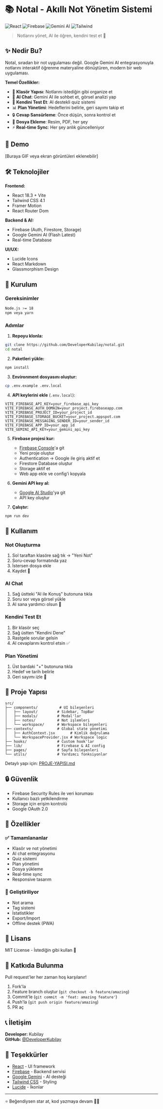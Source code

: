 # 📚 Notal - Akıllı Not Yönetim Sistemi

![React](https://img.shields.io/badge/React-18.3-61DAFB?style=for-the-badge&logo=react)
![Firebase](https://img.shields.io/badge/Firebase-11.2-FFCA28?style=for-the-badge&logo=firebase)
![Gemini AI](https://img.shields.io/badge/Gemini-AI-8E75B2?style=for-the-badge&logo=google)
![Tailwind](https://img.shields.io/badge/Tailwind-4.1-38B2AC?style=for-the-badge&logo=tailwind-css)

> Notlarını yönet, AI ile öğren, kendini test et 🚀

## ✨ Nedir Bu?

Notal, sıradan bir not uygulaması değil. Google Gemini AI entegrasyonuyla notlarını interaktif öğrenme materyaline dönüştüren, modern bir web uygulaması.

**Temel Özellikler:**
- 📁 **Klasör Yapısı**: Notlarını istediğin gibi organize et
- 🤖 **AI Chat**: Gemini AI ile sohbet et, görsel analizi yap
- 🧠 **Kendini Test Et**: AI destekli quiz sistemi
- 📊 **Plan Yönetimi**: Hedeflerini belirle, geri sayımı takip et
- 🔒 **Cevap Sansürleme**: Önce düşün, sonra kontrol et
- 📎 **Dosya Ekleme**: Resim, PDF, her şey
- ⚡ **Real-time Sync**: Her şey anlık güncelleniyor

## 🎥 Demo

[Buraya GIF veya ekran görüntüleri eklenebilir]

## 🛠️ Teknolojiler

**Frontend:**
- React 18.3 + Vite
- Tailwind CSS 4.1
- Framer Motion
- React Router Dom

**Backend & AI:**
- Firebase (Auth, Firestore, Storage)
- Google Gemini AI (Flash Latest)
- Real-time Database

**UI/UX:**
- Lucide Icons
- React Markdown
- Glassmorphism Design

## 🚀 Kurulum

### Gereksinimler
```bash
Node.js >= 18
npm veya yarn
```

### Adımlar

1. **Repoyu klonla:**
```bash
git clone https://github.com/DeveloperKubilay/notal.git
cd notal
```

2. **Paketleri yükle:**
```bash
npm install
```

3. **Environment dosyasını oluştur:**
```bash
cp .env.example .env.local
```

4. **API keylerini ekle** (`.env.local`):
```env
VITE_FIREBASE_API_KEY=your_firebase_api_key
VITE_FIREBASE_AUTH_DOMAIN=your_project.firebaseapp.com
VITE_FIREBASE_PROJECT_ID=your_project_id
VITE_FIREBASE_STORAGE_BUCKET=your_project.appspot.com
VITE_FIREBASE_MESSAGING_SENDER_ID=your_sender_id
VITE_FIREBASE_APP_ID=your_app_id
VITE_GEMINI_API_KEY=your_gemini_api_key
```

5. **Firebase projesi kur:**
   - [Firebase Console](https://console.firebase.google.com)'a git
   - Yeni proje oluştur
   - Authentication → Google ile giriş aktif et
   - Firestore Database oluştur
   - Storage aktif et
   - Web app ekle ve config'i kopyala

6. **Gemini API key al:**
   - [Google AI Studio](https://aistudio.google.com)'ya git
   - API key oluştur

7. **Çalıştır:**
```bash
npm run dev
```

## 📖 Kullanım

### Not Oluşturma
1. Sol taraftan klasöre sağ tık → "Yeni Not"
2. Soru-cevap formatında yaz
3. İstersen dosya ekle
4. Kaydet 💾

### AI Chat
1. Sağ üstteki "AI ile Konuş" butonuna tıkla
2. Soru sor veya görsel yükle
3. AI sana yardımcı olsun 🤖

### Kendini Test Et
1. Bir klasör seç
2. Sağ üstten "Kendini Dene"
3. Rastgele sorular gelsin
4. AI cevaplarını kontrol etsin ✅

### Plan Yönetimi
1. Üst bardaki "+" butonuna tıkla
2. Hedef ve tarih belirle
3. Geri sayımı izle 📅

## 📁 Proje Yapısı

```
src/
├── components/          # UI bileşenleri
│   ├── layout/         # Sidebar, TopBar
│   ├── modals/         # Modal'lar
│   ├── notes/          # Not işlemleri
│   └── workspace/      # Workspace bileşenleri
├── contexts/           # Global state yönetimi
│   ├── AuthContext.jsx       # Kimlik doğrulama
│   └── WorkspaceProvider.jsx # Workspace logic
├── hooks/              # Custom hook'lar
├── lib/                # Firebase & AI config
├── pages/              # Sayfa bileşenleri
└── utils/              # Yardımcı fonksiyonlar
```

Detaylı yapı için: [PROJE-YAPISI.md](./PROJE-YAPISI.md)

## 🔒 Güvenlik

- Firebase Security Rules ile veri koruması
- Kullanıcı bazlı yetkilendirme
- Storage için erişim kontrolü
- Google OAuth 2.0

## 🎨 Özellikler

### ✅ Tamamlananlar
- Klasör ve not yönetimi
- AI chat entegrasyonu
- Quiz sistemi
- Plan yönetimi
- Dosya yükleme
- Real-time sync
- Responsive tasarım

### 🚧 Geliştiriliyor
- Not arama
- Tag sistemi
- İstatistikler
- Export/Import
- Offline destek (PWA)

## 📝 Lisans

MIT License - İstediğin gibi kullan 🎉

## 🤝 Katkıda Bulunma

Pull request'ler her zaman hoş karşılanır! 

1. Fork'la
2. Feature branch oluştur (`git checkout -b feature/amazing`)
3. Commit'le (`git commit -m 'feat: amazing feature'`)
4. Push'la (`git push origin feature/amazing`)
5. PR aç

## 📞 İletişim

**Developer:** Kubilay  
**GitHub:** [@DeveloperKubilay](https://github.com/DeveloperKubilay)

## 🙏 Teşekkürler

- [React](https://react.dev) - UI framework
- [Firebase](https://firebase.google.com) - Backend servisi
- [Google Gemini](https://ai.google.dev) - AI desteği
- [Tailwind CSS](https://tailwindcss.com) - Styling
- [Lucide](https://lucide.dev) - İkonlar

---

⭐ Beğendiysen star at, kod yazmaya devam 💪🔥